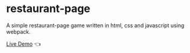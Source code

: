 # restaurant-page
A simple restaurant-page game written in html, css and javascript using webpack.

[Live Demo](https://chicco4.github.io/restaurant-page/) :point_left: